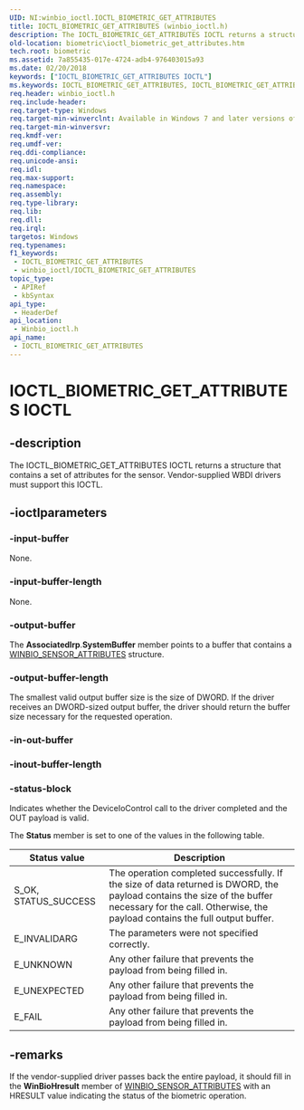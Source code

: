 ```yaml
---
UID: NI:winbio_ioctl.IOCTL_BIOMETRIC_GET_ATTRIBUTES
title: IOCTL_BIOMETRIC_GET_ATTRIBUTES (winbio_ioctl.h)
description: The IOCTL_BIOMETRIC_GET_ATTRIBUTES IOCTL returns a structure that contains a set of attributes for the sensor. Vendor-supplied WBDI drivers must support this IOCTL.
old-location: biometric\ioctl_biometric_get_attributes.htm
tech.root: biometric
ms.assetid: 7a855435-017e-4724-adb4-976403015a93
ms.date: 02/20/2018
keywords: ["IOCTL_BIOMETRIC_GET_ATTRIBUTES IOCTL"]
ms.keywords: IOCTL_BIOMETRIC_GET_ATTRIBUTES, IOCTL_BIOMETRIC_GET_ATTRIBUTES control, IOCTL_BIOMETRIC_GET_ATTRIBUTES control code [Biometric Devices], biometric.ioctl_biometric_get_attributes, biometric_ref_ee60223e-6d9a-4533-9449-b7a7463f835e.xml, winbio_ioctl/IOCTL_BIOMETRIC_GET_ATTRIBUTES
req.header: winbio_ioctl.h
req.include-header: 
req.target-type: Windows
req.target-min-winverclnt: Available in Windows 7 and later versions of Windows.
req.target-min-winversvr: 
req.kmdf-ver: 
req.umdf-ver: 
req.ddi-compliance: 
req.unicode-ansi: 
req.idl: 
req.max-support: 
req.namespace: 
req.assembly: 
req.type-library: 
req.lib: 
req.dll: 
req.irql: 
targetos: Windows
req.typenames: 
f1_keywords:
 - IOCTL_BIOMETRIC_GET_ATTRIBUTES
 - winbio_ioctl/IOCTL_BIOMETRIC_GET_ATTRIBUTES
topic_type:
 - APIRef
 - kbSyntax
api_type:
 - HeaderDef
api_location:
 - Winbio_ioctl.h
api_name:
 - IOCTL_BIOMETRIC_GET_ATTRIBUTES
---
```


# IOCTL_BIOMETRIC_GET_ATTRIBUTES IOCTL


## -description

The IOCTL_BIOMETRIC_GET_ATTRIBUTES IOCTL returns a structure that contains a set of attributes for the sensor. Vendor-supplied WBDI drivers must support this IOCTL.

## -ioctlparameters

### -input-buffer

None.

### -input-buffer-length

None.

### -output-buffer

The <b>AssociatedIrp</b>.<b>SystemBuffer</b> member points to a buffer that contains a <a href="/windows-hardware/drivers/ddi/winbio_ioctl/ns-winbio_ioctl-_winbio_sensor_attributes">WINBIO_SENSOR_ATTRIBUTES</a> structure.

### -output-buffer-length

The smallest valid output buffer size is the size of DWORD.  If the driver receives an DWORD-sized output buffer, the driver should return the buffer size necessary for the requested operation.

### -in-out-buffer

### -inout-buffer-length

### -status-block

Indicates whether the DeviceIoControl call to the driver completed and the OUT payload is valid.

The <b>Status</b> member is set to one of the values in the following table.

|Status value|Description|
|--- |--- |
|S_OK, STATUS_SUCCESS|The operation completed successfully.  If the size of data returned is DWORD, the payload contains the size of the buffer necessary for the call.  Otherwise, the payload contains the full output buffer.|
|E_INVALIDARG|The parameters were not specified correctly.|
|E_UNKNOWN|Any other failure that prevents the payload from being filled in.|
|E_UNEXPECTED|Any other failure that prevents the payload from being filled in.|
|E_FAIL|Any other failure that prevents the payload from being filled in.|

## -remarks

If the vendor-supplied driver passes back the entire payload, it should fill in the <b>WinBioHresult</b> member of <a href="/windows-hardware/drivers/ddi/winbio_ioctl/ns-winbio_ioctl-_winbio_sensor_attributes">WINBIO_SENSOR_ATTRIBUTES</a> with an HRESULT value indicating the status of the biometric operation.